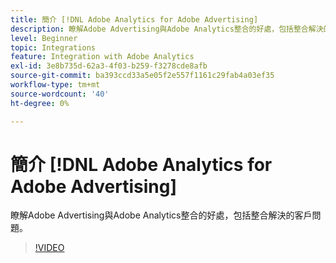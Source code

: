 ```yaml
---
title: 簡介 [!DNL Adobe Analytics for Adobe Advertising]
description: 瞭解Adobe Advertising與Adobe Analytics整合的好處，包括整合解決的客戶問題。
level: Beginner
topic: Integrations
feature: Integration with Adobe Analytics
exl-id: 3e8b735d-62a3-4f03-b259-f3278cde8afb
source-git-commit: ba393ccd33a5e05f2e557f1161c29fab4a03ef35
workflow-type: tm+mt
source-wordcount: '40'
ht-degree: 0%

---
```


# 簡介 [!DNL Adobe Analytics for Adobe Advertising]

瞭解Adobe Advertising與Adobe Analytics整合的好處，包括整合解決的客戶問題。

>[!VIDEO](https://video.tv.adobe.com/v/33491)
